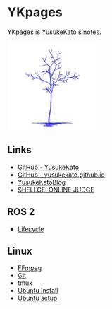 # YKpages
YKpages is YusukeKato's notes.

![](./images/BlueTreeIcon_200x200.jpg)

## Links
- [GitHub - YusukeKato](https://github.com/YusukeKato)
- [GitHub - yusukekato.github.io](https://github.com/YusukeKato/yusukekato.github.io)
- [YusukeKatoBlog](https://yusukekato.jp)
- [SHELLGEI ONLINE JUDGE](https://shellgei-online-judge.com/)

## ROS 2
- [Lifecycle](./pages/ros2/lifecycle.md)

## Linux
- [FFmpeg](./pages/linux/ffmpeg.md)
- [Git](./pages/linux/git.md)
- [tmux](./pages/linux/tmux.md)
- [Ubuntu Install](./pages/linux/ubuntu_install.md)
- [Ubuntu setup](./pages/linux/ubuntu_setup.md)
